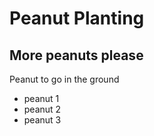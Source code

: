 # Peanut Planting
## More peanuts please

Peanut to go in the ground

* peanut 1
* peanut 2
* peanut 3
